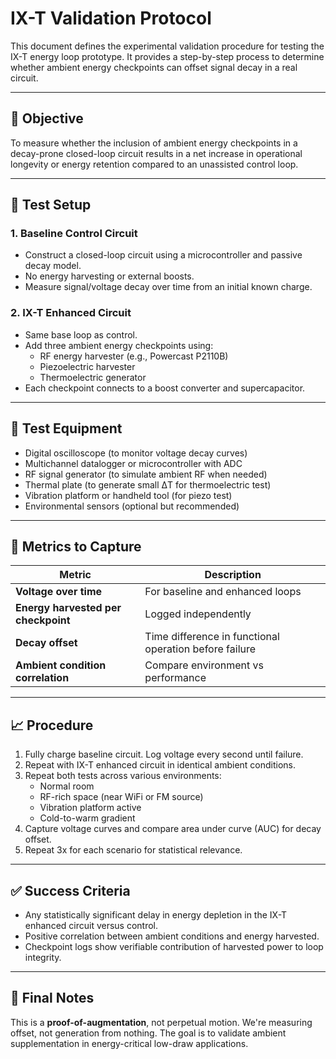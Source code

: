 # IX-T Validation Protocol

This document defines the experimental validation procedure for testing the IX-T energy loop prototype. It provides a step-by-step process to determine whether ambient energy checkpoints can offset signal decay in a real circuit.

---

## 🎯 Objective

To measure whether the inclusion of ambient energy checkpoints in a decay-prone closed-loop circuit results in a net increase in operational longevity or energy retention compared to an unassisted control loop.

---

## 🧪 Test Setup

### 1. **Baseline Control Circuit**
- Construct a closed-loop circuit using a microcontroller and passive decay model.
- No energy harvesting or external boosts.
- Measure signal/voltage decay over time from an initial known charge.

### 2. **IX-T Enhanced Circuit**
- Same base loop as control.
- Add three ambient energy checkpoints using:
  - RF energy harvester (e.g., Powercast P2110B)
  - Piezoelectric harvester
  - Thermoelectric generator
- Each checkpoint connects to a boost converter and supercapacitor.

---

## 🔧 Test Equipment

- Digital oscilloscope (to monitor voltage decay curves)
- Multichannel datalogger or microcontroller with ADC
- RF signal generator (to simulate ambient RF when needed)
- Thermal plate (to generate small ΔT for thermoelectric test)
- Vibration platform or handheld tool (for piezo test)
- Environmental sensors (optional but recommended)

---

## 📏 Metrics to Capture

| Metric                        | Description                                               |
|------------------------------|-----------------------------------------------------------|
| **Voltage over time**        | For baseline and enhanced loops                           |
| **Energy harvested per checkpoint** | Logged independently                                    |
| **Decay offset**             | Time difference in functional operation before failure    |
| **Ambient condition correlation** | Compare environment vs performance                     |

---

## 📈 Procedure

1. Fully charge baseline circuit. Log voltage every second until failure.
2. Repeat with IX-T enhanced circuit in identical ambient conditions.
3. Repeat both tests across various environments:
   - Normal room
   - RF-rich space (near WiFi or FM source)
   - Vibration platform active
   - Cold-to-warm gradient
4. Capture voltage curves and compare area under curve (AUC) for decay offset.
5. Repeat 3x for each scenario for statistical relevance.

---

## ✅ Success Criteria

- Any statistically significant delay in energy depletion in the IX-T enhanced circuit versus control.
- Positive correlation between ambient conditions and energy harvested.
- Checkpoint logs show verifiable contribution of harvested power to loop integrity.

---

## 🧠 Final Notes

This is a **proof-of-augmentation**, not perpetual motion. We're measuring offset, not generation from nothing. The goal is to validate ambient supplementation in energy-critical low-draw applications.

